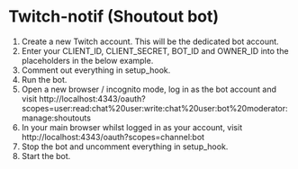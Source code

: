 # Twitch-notif (Shoutout bot)
1. Create a new Twitch account. This will be the dedicated bot account.
2. Enter your CLIENT_ID, CLIENT_SECRET, BOT_ID and OWNER_ID into the placeholders in the below example.
3. Comment out everything in setup_hook.
4. Run the bot.
5. Open a new browser / incognito mode, log in as the bot account and visit http://localhost:4343/oauth?scopes=user:read:chat%20user:write:chat%20user:bot%20moderator:manage:shoutouts
6. In your main browser whilst logged in as your account, visit http://localhost:4343/oauth?scopes=channel:bot
7. Stop the bot and uncomment everything in setup_hook.
8. Start the bot.
